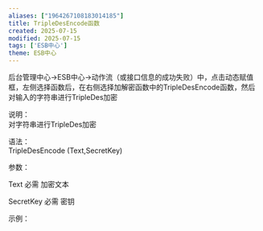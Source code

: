 ```yaml
---
aliases: ["1964267108183014185"]
title: TripleDesEncode函数
created: 2025-07-15
modified: 2025-07-15
tags: ['ESB中心']
theme: ESB中心
---
```


后台管理中心->ESB中心->动作流（或接口信息的成功失败）中，点击动态赋值框，左侧选择函数后，在右侧选择加解密函数中的TripleDesEncode函数，然后对输入的字符串进行TripleDes加密

说明：  
对字符串进行TripleDes加密  

语法：  
TripleDesEncode (Text,SecretKey)  

参数：

Text 必需 加密文本

SecretKey 必需 密钥

示例：